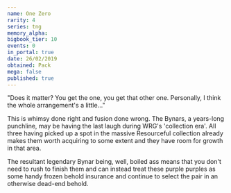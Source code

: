 ```yaml
---
name: One Zero
rarity: 4
series: tng
memory_alpha:
bigbook_tier: 10
events: 0
in_portal: true
date: 26/02/2019
obtained: Pack
mega: false
published: true
---
```


"Does it matter? You get the one, you get that other one. Personally, I think the whole arrangement's a little..."

This is whimsy done right and fusion done wrong. The Bynars, a years-long punchline, may be having the last laugh during WRG's 'collection era'. All three having picked up a spot in the massive Resourceful collection already makes them worth acquiring to some extent and they have room for growth in that area.

The resultant legendary Bynar being, well, boiled ass means that you don't need to rush to finish them and can instead treat these purple purples as some handy frozen behold insurance and continue to select the pair in an otherwise dead-end behold.
